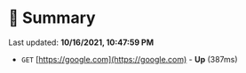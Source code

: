 # 📖 Summary
Last updated: **10/16/2021, 10:47:59 PM**

- `GET` [https://google.com](https://google.com) - **Up** (387ms)
